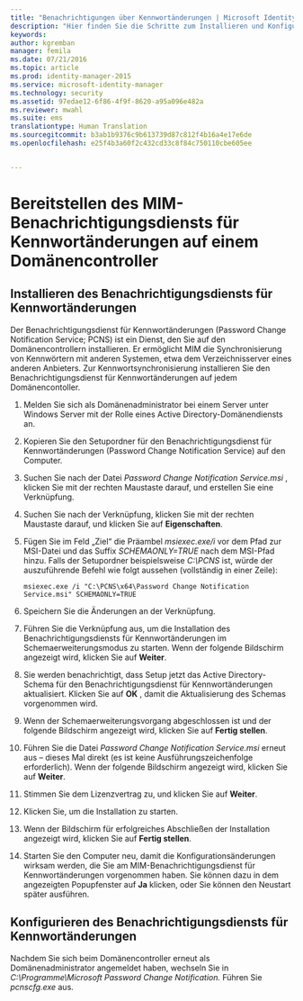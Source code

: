 ```yaml
---
title: "Benachrichtigungen über Kennwortänderungen | Microsoft Identity Manager"
description: "Hier finden Sie die Schritte zum Installieren und Konfigurieren des MIM-Benachrichtigungsdiensts für Kennwortänderungen auf Ihrem Domänencontroller."
keywords: 
author: kgremban
manager: femila
ms.date: 07/21/2016
ms.topic: article
ms.prod: identity-manager-2015
ms.service: microsoft-identity-manager
ms.technology: security
ms.assetid: 97edae12-6f86-4f9f-8620-a95a096e482a
ms.reviewer: mwahl
ms.suite: ems
translationtype: Human Translation
ms.sourcegitcommit: b3ab1b9376c9b613739d87c812f4b16a4e17e6de
ms.openlocfilehash: e25f4b3a60f2c432cd33c8f84c750110cbe605ee


---
```


# Bereitstellen des MIM-Benachrichtigungsdiensts für Kennwortänderungen auf einem Domänencontroller

## Installieren des Benachrichtigungsdiensts für Kennwortänderungen
Der Benachrichtigungsdienst für Kennwortänderungen (Password Change Notification Service; PCNS) ist ein Dienst, den Sie auf den Domänencontrollern installieren. Er ermöglicht MIM die Synchronisierung von Kennwörtern mit anderen Systemen, etwa dem Verzeichnisserver eines anderen Anbieters. Zur Kennwortsynchronisierung installieren Sie den Benachrichtigungsdienst für Kennwortänderungen auf jedem Domänencontoller.

1.  Melden Sie sich als Domänenadministrator bei einem Server unter Windows Server mit der Rolle eines Active Directory-Domänendiensts an.

2.  Kopieren Sie den Setupordner für den Benachrichtigungsdienst für Kennwortänderungen (Password Change Notification Service) auf den Computer.

3.  Suchen Sie nach der Datei *Password Change Notification Service.msi* , klicken Sie mit der rechten Maustaste darauf, und erstellen Sie eine Verknüpfung.

4.  Suchen Sie nach der Verknüpfung, klicken Sie mit der rechten Maustaste darauf, und klicken Sie auf **Eigenschaften**.

5.  Fügen Sie im Feld „Ziel“ die Präambel *msiexec.exe/i* vor dem Pfad zur MSI-Datei und das Suffix *SCHEMAONLY=TRUE* nach dem MSI-Pfad hinzu. Falls der Setupordner beispielsweise *C:\PCNS* ist, würde der auszuführende Befehl wie folgt aussehen (vollständig in einer Zeile):

    ```
    msiexec.exe /i "C:\PCNS\x64\Password Change Notification Service.msi" SCHEMAONLY=TRUE
    ```

6.  Speichern Sie die Änderungen an der Verknüpfung.

7.  Führen Sie die Verknüpfung aus, um die Installation des Benachrichtigungsdiensts für Kennwortänderungen im Schemaerweiterungsmodus zu starten. Wenn der folgende Bildschirm angezeigt wird, klicken Sie auf **Weiter**.

8.  Sie werden benachrichtigt, dass Setup jetzt das Active Directory-Schema für den Benachrichtigungsdienst für Kennwortänderungen aktualisiert. Klicken Sie auf **OK** , damit die Aktualisierung des Schemas vorgenommen wird.

9. Wenn der Schemaerweiterungsvorgang abgeschlossen ist und der folgende Bildschirm angezeigt wird, klicken Sie auf **Fertig stellen**.

10. Führen Sie die Datei *Password Change Notification Service.msi* erneut aus – dieses Mal direkt (es ist keine Ausführungszeichenfolge erforderlich).  Wenn der folgende Bildschirm angezeigt wird, klicken Sie auf **Weiter**.

11. Stimmen Sie dem Lizenzvertrag zu, und klicken Sie auf **Weiter**.

12. Klicken Sie, um die Installation zu starten.

13. Wenn der Bildschirm für erfolgreiches Abschließen der Installation angezeigt wird, klicken Sie auf **Fertig stellen**.

14. Starten Sie den Computer neu, damit die Konfigurationsänderungen wirksam werden, die Sie am MIM-Benachrichtigungsdienst für Kennwortänderungen vorgenommen haben. Sie können dazu in dem angezeigten Popupfenster auf **Ja** klicken, oder Sie können den Neustart später ausführen.

## Konfigurieren des Benachrichtigungsdiensts für Kennwortänderungen
Nachdem Sie sich beim Domänencontroller erneut als Domänenadministrator angemeldet haben, wechseln Sie in *C:\Programme\Microsoft Password Change Notification.* Führen Sie *pcnscfg.exe* aus.



<!--HONumber=Jul16_HO3-->


